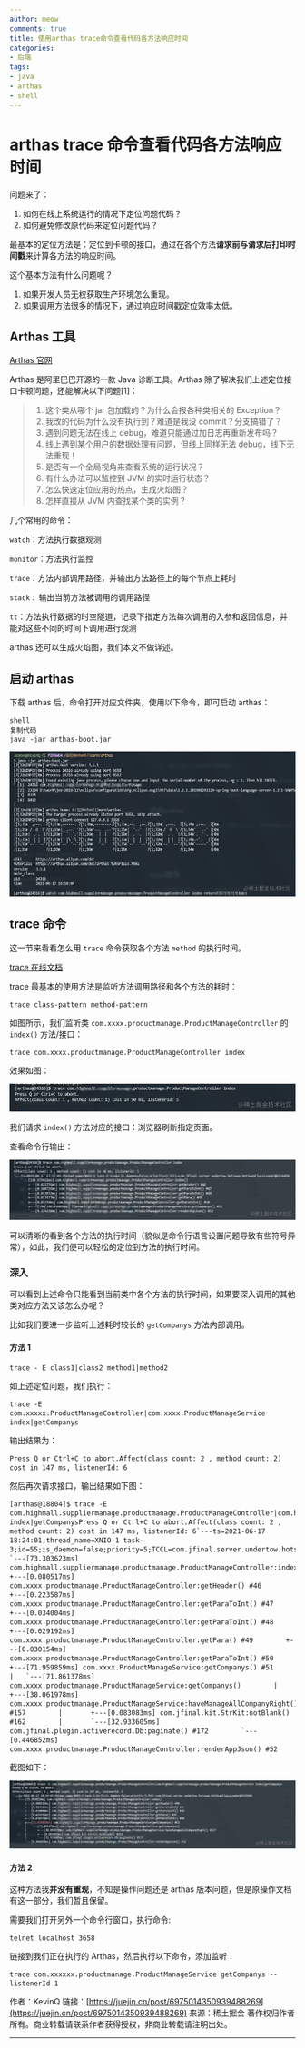 ```yaml
---
author: meow
comments: true
title: 使用arthas trace命令查看代码各方法响应时间
categories:
- 后端
tags:
- java
- arthas
- shell
---
```

# arthas trace 命令查看代码各方法响应时间
问题来了：
1. 如何在线上系统运行的情况下定位问题代码？
2. 如何避免修改原代码来定位问题代码？

最基本的定位方法是：定位到卡顿的接口，通过在各个方法**请求前与请求后打印时间戳**来计算各方法的响应时间。

这个基本方法有什么问题呢？

1. 如果开发人员无权获取生产环境怎么重现。
2. 如果调用方法很多的情况下，通过响应时间戳定位效率太低。

## Arthas 工具

[Arthas 官网](https://link.juejin.cn?target=https%3A%2F%2Farthas.aliyun.com%2Fdoc%2Findex.html)

Arthas 是阿里巴巴开源的一款 Java 诊断工具。Arthas 除了解决我们上述定位接口卡顿问题，还能解决以下问题[1]：

> 1. 这个类从哪个 jar 包加载的？为什么会报各种类相关的 Exception？
> 2. 我改的代码为什么没有执行到？难道是我没 commit？分支搞错了？
> 3. 遇到问题无法在线上 debug，难道只能通过加日志再重新发布吗？
> 4. 线上遇到某个用户的数据处理有问题，但线上同样无法 debug，线下无法重现！
> 5. 是否有一个全局视角来查看系统的运行状况？
> 6. 有什么办法可以监控到 JVM 的实时运行状态？
> 7. 怎么快速定位应用的热点，生成火焰图？
> 8. 怎样直接从 JVM 内查找某个类的实例？

几个常用的命令：

`watch`：方法执行数据观测

`monitor`：方法执行监控

`trace`：方法内部调用路径，并输出方法路径上的每个节点上耗时

`stack：` 输出当前方法被调用的调用路径

`tt`：方法执行数据的时空隧道，记录下指定方法每次调用的入参和返回信息，并能对这些不同的时间下调用进行观测

arthas 还可以生成火焰图，我们本文不做详述。

## 启动 arthas

下载 arthas 后，命令打开对应文件夹，使用以下命令，即可启动 arthas：

```shell
shell
复制代码
java -jar arthas-boot.jar
```

![](static/QGUgbgvibo6TOmxCUZqccpvpnDe.webp)

## trace 命令

这一节来看看怎么用 `trace` 命令获取各个方法 `method` 的执行时间。

[trace 在线文档](https://link.juejin.cn?target=https%3A%2F%2Farthas.aliyun.com%2Fdoc%2Ftrace.html)

trace 最基本的使用方法是监听方法调用路径和各个方法的耗时：

```shell
trace class-pattern method-pattern
```

如图所示，我们监听类 `com.xxxx.productmanage.ProductManageController` 的 `index()` 方法/接口：

```shell
trace com.xxxx.productmanage.ProductManageController index
```

效果如图：

![](static/WMwEbhGSkoYXaaxOlMGcvJb7nPe.webp)

我们请求 `index()` 方法对应的接口：浏览器刷新指定页面。

查看命令行输出：

![](static/Jd3MbtaM7obM2QxSEPzcN4Akn8d.webp)

可以清晰的看到各个方法的执行时间（貌似是命令行语言设置问题导致有些符号异常），如此，我们便可以轻松的定位到方法的执行时间。

### 深入

可以看到上述命令只能看到当前类中各个方法的执行时间，如果要深入调用的其他类对应方法又该怎么办呢？

比如我们要进一步监听上述耗时较长的 `getCompanys` 方法内部调用。

#### 方法 1

```shell
trace - E class1|class2 method1|method2
```

如上述定位问题，我们执行：

```shell
trace -E com.xxxxx.ProductManageController|com.xxxx.ProductManageService index|getCompanys
```

输出结果为：

```shell
Press Q or Ctrl+C to abort.Affect(class count: 2 , method count: 2) cost in 147 ms, listenerId: 6
```

然后再次请求接口，输出结果如下图：

```shell
[arthas@18804]$ trace -E com.highmall.suppliermanage.productmanage.ProductManageController|com.highmall.suppliermanage.productmanage.ProductManageService index|getCompanysPress Q or Ctrl+C to abort.Affect(class count: 2 , method count: 2) cost in 147 ms, listenerId: 6`---ts=2021-06-17 18:24:01;thread_name=XNIO-1 task-3;id=55;is_daemon=false;priority=5;TCCL=com.jfinal.server.undertow.hotswap.HotSwapClassLoader@6156496    `---[73.303623ms] com.highmall.suppliermanage.productmanage.ProductManageController:index()        +---[0.080517ms] com.xxxx.productmanage.ProductManageController:getHeader() #46        +---[0.223587ms] com.xxxx.productmanage.ProductManageController:getParaToInt() #47        +---[0.034004ms] com.xxxx.productmanage.ProductManageController:getParaToInt() #48        +---[0.029192ms] com.xxxx.productmanage.ProductManageController:getPara() #49        +---[0.030154ms] com.xxxx.productmanage.ProductManageController:getParaToInt() #50        +---[71.959859ms] com.xxxx.ProductManageService:getCompanys() #51        |   `---[71.861378ms] com.xxxx.productmanage.ProductManageService:getCompanys()        |       +---[38.061978ms] com.xxxx.productmanage.ProductManageService:haveManageAllCompanyRight() #157        |       +---[0.083083ms] com.jfinal.kit.StrKit:notBlank() #162        |       `---[32.933605ms] com.jfinal.plugin.activerecord.Db:paginate() #172        `---[0.446852ms] com.xxxx.productmanage.ProductManageController:renderAppJson() #52
```

截图如下：

![](static/WklhbDvqyowYsXxE9NScsj3YnDh.webp)

#### 方法 2

这种方法我**并没有重现**，不知是操作问题还是 arthas 版本问题，但是原操作文档有这一部分，我们暂且保留。

需要我们打开另外一个命令行窗口，执行命令:

```shell
telnet localhost 3658
```

链接到我们正在执行的 Arthas，然后执行以下命令，添加监听：

```shell
trace com.xxxxxx.productmanage.ProductManageService getCompanys --listenerId 1
```

作者：KevinQ
链接：[https://juejin.cn/post/6975014350939488269](https://juejin.cn/post/6975014350939488269)
来源：稀土掘金
著作权归作者所有。商业转载请联系作者获得授权，非商业转载请注明出处。

---
